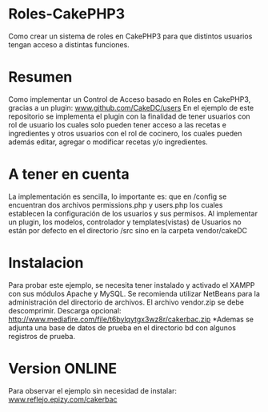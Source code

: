 # Roles-CakePHP3
Como crear un sistema de roles en CakePHP3 para que distintos usuarios tengan acceso a distintas funciones.

# Resumen
Como implementar un Control de Acceso basado en Roles en CakePHP3, gracias a un plugin: www.github.com/CakeDC/users
En el ejemplo de este repositorio se implementa el plugin con la finalidad de tener usuarios con rol de usuario
los cuales solo pueden tener acceso a las recetas e ingredientes y otros usuarios con el rol de cocinero, los cuales
pueden además editar, agregar o modificar recetas y/o ingredientes.

# A tener en cuenta
La implementación es sencilla, lo importante es: que en /config se encuentran dos archivos permissions.php y users.php los cuales
establecen la configuración de los usuarios y sus permisos.
Al implementar un plugin, los modelos, controlador y templates(vistas) de Usuarios no están por defecto en el directorio /src sino
en la carpeta vendor/cakeDC

# Instalacion
Para probar este ejemplo, se necesita tener instalado y activado el XAMPP con sus módulos Apache y MySQL. Se recomienda utilizar NetBeans para la administración del directorio de archivos. El archivo vendor.zip se debe descomprimir. Descarga opcional: http://www.mediafire.com/file/t6bylqytgx3wz8r/cakerbac.zip
*Ademas se adjunta una base de datos de prueba en el directorio bd con algunos registros de prueba.

# Version ONLINE
Para observar el ejemplo sin necesidad de instalar: www.reflejo.epizy.com/cakerbac

